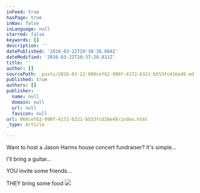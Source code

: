 ```yaml
---
inFeed: true
hasPage: true
inNav: false
inLanguage: null
starred: false
keywords: []
description: ''
datePublished: '2016-03-22T20:38:36.068Z'
dateModified: '2016-03-22T20:37:28.811Z'
title: ''
author: []
sourcePath: _posts/2016-03-22-060cef62-990f-4172-b321-b553fcd16e49.md
published: true
authors: []
publisher:
  name: null
  domain: null
  url: null
  favicon: null
url: 060cef62-990f-4172-b321-b553fcd16e49/index.html
_type: Article

---
```

Want to host a Jason Harms house concert fundraiser? It's simple...

I'll bring a guitar...

YOU invite some friends...

THEY bring some food
![](https://the-grid-user-content.s3-us-west-2.amazonaws.com/05a2cfbb-ce5f-4c49-9572-6b14c05aac39.jpg)
